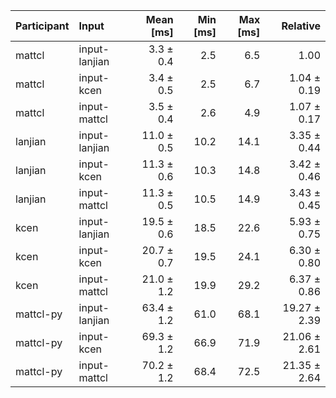 | Participant | Input | Mean [ms] | Min [ms] | Max [ms] | Relative |
|:---|:---|---:|---:|---:|---:|
| mattcl | input-lanjian | 3.3 ± 0.4 | 2.5 | 6.5 | 1.00 |
| mattcl | input-kcen | 3.4 ± 0.5 | 2.5 | 6.7 | 1.04 ± 0.19 |
| mattcl | input-mattcl | 3.5 ± 0.4 | 2.6 | 4.9 | 1.07 ± 0.17 |
| lanjian | input-lanjian | 11.0 ± 0.5 | 10.2 | 14.1 | 3.35 ± 0.44 |
| lanjian | input-kcen | 11.3 ± 0.6 | 10.3 | 14.8 | 3.42 ± 0.46 |
| lanjian | input-mattcl | 11.3 ± 0.5 | 10.5 | 14.9 | 3.43 ± 0.45 |
| kcen | input-lanjian | 19.5 ± 0.6 | 18.5 | 22.6 | 5.93 ± 0.75 |
| kcen | input-kcen | 20.7 ± 0.7 | 19.5 | 24.1 | 6.30 ± 0.80 |
| kcen | input-mattcl | 21.0 ± 1.2 | 19.9 | 29.2 | 6.37 ± 0.86 |
| mattcl-py | input-lanjian | 63.4 ± 1.2 | 61.0 | 68.1 | 19.27 ± 2.39 |
| mattcl-py | input-kcen | 69.3 ± 1.2 | 66.9 | 71.9 | 21.06 ± 2.61 |
| mattcl-py | input-mattcl | 70.2 ± 1.2 | 68.4 | 72.5 | 21.35 ± 2.64 |
